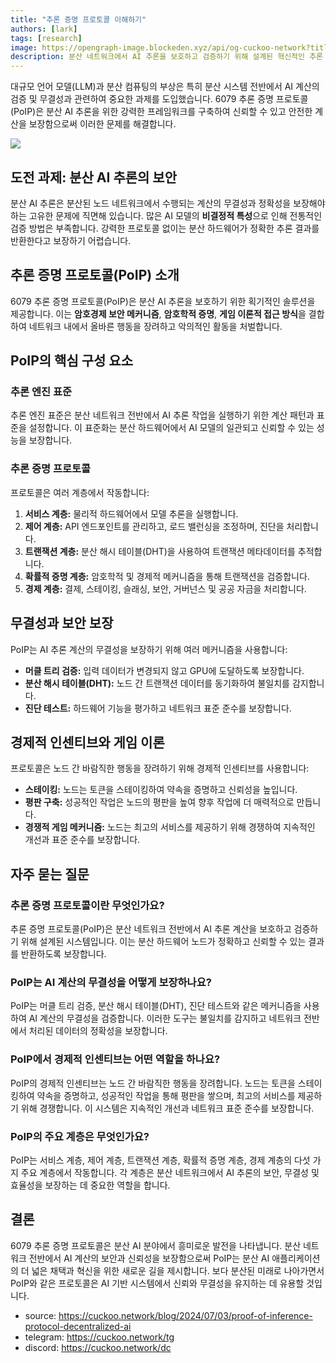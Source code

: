 ```yaml
---
title: "추론 증명 프로토콜 이해하기"
authors: [lark]
tags: [research]
image: https://opengraph-image.blockeden.xyz/api/og-cuckoo-network?title=추론 증명 프로토콜 이해하기
description: 분산 네트워크에서 AI 추론을 보호하고 검증하기 위해 설계된 혁신적인 추론 증명 프로토콜을 탐구합니다. 이 프로토콜이 분산 AI 컴퓨팅의 고유한 문제를 어떻게 해결하는지 알아보세요.
---
```


대규모 언어 모델(LLM)과 분산 컴퓨팅의 부상은 특히 분산 시스템 전반에서 AI 계산의 검증 및 무결성과 관련하여 중요한 과제를 도입했습니다. 6079 추론 증명 프로토콜(PoIP)은 분산 AI 추론을 위한 강력한 프레임워크를 구축하여 신뢰할 수 있고 안전한 계산을 보장함으로써 이러한 문제를 해결합니다.

![](https://cuckoo-network.b-cdn.net/2024-07-03-proof-of-inference-protocol-decentralized-ai.webp)

## 도전 과제: 분산 AI 추론의 보안

분산 AI 추론은 분산된 노드 네트워크에서 수행되는 계산의 무결성과 정확성을 보장해야 하는 고유한 문제에 직면해 있습니다. 많은 AI 모델의 **비결정적 특성**으로 인해 전통적인 검증 방법은 부족합니다. 강력한 프로토콜 없이는 분산 하드웨어가 정확한 추론 결과를 반환한다고 보장하기 어렵습니다.

## 추론 증명 프로토콜(PoIP) 소개

6079 추론 증명 프로토콜(PoIP)은 분산 AI 추론을 보호하기 위한 획기적인 솔루션을 제공합니다. 이는 **암호경제 보안 메커니즘**, **암호학적 증명**, **게임 이론적 접근 방식**을 결합하여 네트워크 내에서 올바른 행동을 장려하고 악의적인 활동을 처벌합니다.

## PoIP의 핵심 구성 요소

### 추론 엔진 표준

추론 엔진 표준은 분산 네트워크 전반에서 AI 추론 작업을 실행하기 위한 계산 패턴과 표준을 설정합니다. 이 표준화는 분산 하드웨어에서 AI 모델의 일관되고 신뢰할 수 있는 성능을 보장합니다.

### 추론 증명 프로토콜

프로토콜은 여러 계층에서 작동합니다:
1. **서비스 계층:** 물리적 하드웨어에서 모델 추론을 실행합니다.
2. **제어 계층:** API 엔드포인트를 관리하고, 로드 밸런싱을 조정하며, 진단을 처리합니다.
3. **트랜잭션 계층:** 분산 해시 테이블(DHT)을 사용하여 트랜잭션 메타데이터를 추적합니다.
4. **확률적 증명 계층:** 암호학적 및 경제적 메커니즘을 통해 트랜잭션을 검증합니다.
5. **경제 계층:** 결제, 스테이킹, 슬래싱, 보안, 거버넌스 및 공공 자금을 처리합니다.

## 무결성과 보안 보장

PoIP는 AI 추론 계산의 무결성을 보장하기 위해 여러 메커니즘을 사용합니다:
- **머클 트리 검증:** 입력 데이터가 변경되지 않고 GPU에 도달하도록 보장합니다.
- **분산 해시 테이블(DHT):** 노드 간 트랜잭션 데이터를 동기화하여 불일치를 감지합니다.
- **진단 테스트:** 하드웨어 기능을 평가하고 네트워크 표준 준수를 보장합니다.

## 경제적 인센티브와 게임 이론

프로토콜은 노드 간 바람직한 행동을 장려하기 위해 경제적 인센티브를 사용합니다:
- **스테이킹:** 노드는 토큰을 스테이킹하여 약속을 증명하고 신뢰성을 높입니다.
- **평판 구축:** 성공적인 작업은 노드의 평판을 높여 향후 작업에 더 매력적으로 만듭니다.
- **경쟁적 게임 메커니즘:** 노드는 최고의 서비스를 제공하기 위해 경쟁하여 지속적인 개선과 표준 준수를 보장합니다.

## 자주 묻는 질문

### 추론 증명 프로토콜이란 무엇인가요?

추론 증명 프로토콜(PoIP)은 분산 네트워크 전반에서 AI 추론 계산을 보호하고 검증하기 위해 설계된 시스템입니다. 이는 분산 하드웨어 노드가 정확하고 신뢰할 수 있는 결과를 반환하도록 보장합니다.

### PoIP는 AI 계산의 무결성을 어떻게 보장하나요?

PoIP는 머클 트리 검증, 분산 해시 테이블(DHT), 진단 테스트와 같은 메커니즘을 사용하여 AI 계산의 무결성을 검증합니다. 이러한 도구는 불일치를 감지하고 네트워크 전반에서 처리된 데이터의 정확성을 보장합니다.

### PoIP에서 경제적 인센티브는 어떤 역할을 하나요?

PoIP의 경제적 인센티브는 노드 간 바람직한 행동을 장려합니다. 노드는 토큰을 스테이킹하여 약속을 증명하고, 성공적인 작업을 통해 평판을 쌓으며, 최고의 서비스를 제공하기 위해 경쟁합니다. 이 시스템은 지속적인 개선과 네트워크 표준 준수를 보장합니다.

### PoIP의 주요 계층은 무엇인가요?

PoIP는 서비스 계층, 제어 계층, 트랜잭션 계층, 확률적 증명 계층, 경제 계층의 다섯 가지 주요 계층에서 작동합니다. 각 계층은 분산 네트워크에서 AI 추론의 보안, 무결성 및 효율성을 보장하는 데 중요한 역할을 합니다.

## 결론

6079 추론 증명 프로토콜은 분산 AI 분야에서 흥미로운 발전을 나타냅니다. 분산 네트워크 전반에서 AI 계산의 보안과 신뢰성을 보장함으로써 PoIP는 분산 AI 애플리케이션의 더 넓은 채택과 혁신을 위한 새로운 길을 제시합니다. 보다 분산된 미래로 나아가면서 PoIP와 같은 프로토콜은 AI 기반 시스템에서 신뢰와 무결성을 유지하는 데 유용할 것입니다.

- source: https://cuckoo.network/blog/2024/07/03/proof-of-inference-protocol-decentralized-ai
- telegram: https://cuckoo.network/tg
- discord: https://cuckoo.network/dc

